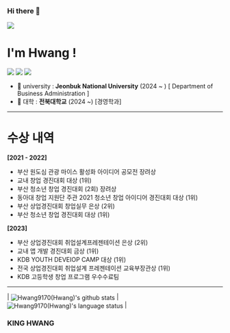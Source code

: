 ### Hi there 👋
<img src="https://capsule-render.vercel.app/api?type=wave&color=auto&height=300&section=header&text=capsule%20render&fontSize=90" />
<h1> I'm Hwang ! </h1>
<img src="https://img.shields.io/badge/swift-20232a.svg?style=for-the-badge&logo=swift&logoColor=#F05138" />
<img src = "https://img.shields.io/badge/Markup-HTML-informational?style=flat&logo=HTML5&color=E34F26"/>
<img src = "https://img.shields.io/badge/Style%20Sheet-CSS-informational?style=flat&logo=CSS3&color=1572B6"/>



- 🏫 university :<b> Jeonbuk National University</b> (2024 ~ ) [ Department of Business Administration ]
- 🏫 대학 : <b>전북대학교</b> (2024 ~) [경영학과]
<hr>
<h1> 수상 내역 </h1>

<b> [2021 - 2022] </b>
- 부산 원도심 관광 마이스 활성화 아이디어 공모전 장려상
- 교내 창업 경진대회 대상 (1위)
- 부산 청소년 창업 경진대회 (2회) 장려상
- 동아대 창업 지원단 주관 2021 청소년 창업 아이디어 경진대회 대상 (1위)
- 부산 상업경진대회 창업실무 은상 (2위)
- 부산 청소년 창업 경진대회 대상 (1위)

<b> [2023] </b>
- 부산 상업경진대회 취업설계프레젠테이션 은상 (2위)
- 교내 앱 개발 경진대회 금상 (1위)
- KDB YOUTH DEVEIOP CAMP 대상 (1위)
- 전국 상업경진대회 취업설계 프레젠테이션 교육부장관상 (1위)
- KDB 고등학생 창업 프로그램 우수수료팀

<hr>

| <img align="center" src="https://github-readme-stats.vercel.app/api?username=Hwang9170&show_icons=true&theme=buefy&hide_border=true&count_private=true" alt="Hwang9170(Hwang)'s github stats" /> |<img align="center" src="https://github-readme-stats.vercel.app/api/top-langs/?username=Hwang9170&layout=compact&theme=buefy&hide_border=true&langs_count=10" alt="Hwang9170(Hwang)'s language status"/> |

### KING HWANG
